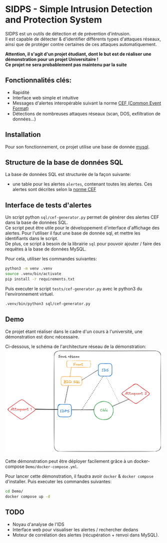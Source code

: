 # SIDPS - Simple Intrusion Detection and Protection System

SIDPS est un outils de détection et de prévention d'intrusion.  
Il est capable de détecter & d'identifier différents types d'attaques réseaux, ainsi que de protéger contre certaines de ces attaques automatiquement.  
  
**Attention, il s'agit d'un projet étudiant, dont le but est de réaliser une démonstration pour un projet Universitaire !**   
**Ce projet ne sera probablement pas maintenu par la suite**

## Fonctionnalités clés:

- Rapidité
- Interface web simple et intuitive
- Messages d'alertes interopérable suivant la norme [CEF (Common Event Format)](https://www.microfocus.com/documentation/arcsight/arcsight-smartconnectors-8.4/pdfdoc/cef-implementation-standard/cef-implementation-standard.pdf)
- Détections de nombreuses attaques réseaux (scan, DOS, exfiltration de données...)

## Installation

Pour son fonctionnement, ce projet utilise une base de donnée [mysql](https://www.mysql.com/).  
  
## Structure de la base de données SQL

La base de données SQL est structurée de la façon suivante:  
- une table pour les alertes `alertes`, contenant toutes les alertes. Ces alertes sont décrites selon la [norme CEF](https://www.microfocus.com/documentation/arcsight/arcsight-smartconnectors-8.4/pdfdoc/cef-implementation-standard/cef-implementation-standard.pdf)  

## Interface de tests d'alertes

Un script python `sql/cef-generator.py` permet de générer des alertes CEF dans la base de données SQL.  
Ce script peut être utile pour le développement d'interface d'affichage des alertes. Pour l'utiliser il faut une base de donnée sql, et mettre les identifiants dans le script.  
De plus, ce script à besoin de la librairie `sql` pour pouvoir ajouter / faire des requêtes à la base de données MySQL.  
  
Pour cela, utiliser les commandes suivantes:  

```bash
python3 -m venv .venv
source .venv/bin/activate
pip install -r requirements.txt
```

Puis executer le script `tests/cef-generator.py` avec le python3 du l'environnement virtuel.

```bash
.venv/bin/python3 sql/cef-generator.py
```

## Demo

Ce projet étant réaliser dans le cadre d'un cours à l'université, une démonstration est donc nécessaire.  

Ci-dessous, le schéma de l'architecture réseau de la démonstration:
![Architecture réseau démo](Demo/architecture.png)  

Cette démonstration peut être déployer facilement grâce à un docker-compose `Demo/docker-compose.yml`.  

Pour lancer cette démonstration, il faudra avoir `docker` & `docker compose` d'installer. Puis executer les commandes suivantes:

```bash
cd Demo/
docker compose up -d
```

## TODO

- Noyau d'analyse de l'IDS  
- Interface web pour visualiser les alertes / rechercher dedans  
- Moteur de corrélation des alertes (récupération + renvoi dans MySQL).
